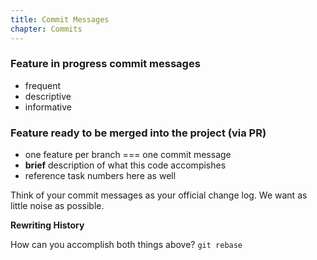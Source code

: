 ```yaml
---
title: Commit Messages
chapter: Commits
---
```


### Feature in progress commit messages

- frequent
- descriptive
- informative

### Feature ready to be merged into the project (via PR)

- one feature per branch === one commit message
- **brief** description of what this code accompishes
- reference task numbers here as well

Think of your commit messages as your official change log.  We want as little noise as possible.

<div class="callout secondary">

<i class="fa fa-info-circle" aria-hidden="true"></i> **Rewriting History**

How can you accomplish both things above?  `git rebase`


</div>


